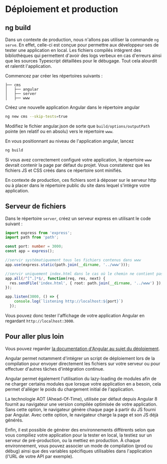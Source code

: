 # Déploiement et production
## ng build

Dans un contexte de production, nous n'allons pas utiliser la commande ``ng serve``. En effet, celle-ci est conçue pour permettre aux développeur·ses de tester une application en local. Les fichiers compilés intègrent des bibliothèques qui permettent d'avoir des logs verbeux en cas d'erreurs ainsi que les sources Typescript détaillées pour le débugage. Tout cela alourdit et ralentit l'application.

Commencez par créer les répertoires suivants :

```
├── cms
│   ├── angular
│   ├── server
│   ├── www
```

Créez une nouvelle application Angular dans le répertoire angular
```bash
ng new cms --skip-tests=true
```

Modifiez le fichier angular.json de sorte que ``build/options/outputPath`` pointe (en relatif ou en absolu) vers le répertoire `www`.

En vous positionnant au niveau de l'application angular, lancez
```bash
ng build
```

Si vous avez correctement configuré votre application, le répertoire `www` devrait contenir la page par défaut du projet.
Vous constaterez que les fichiers JS et CSS créés dans ce répertoire sont minifiés.

En contexte de production, ces fichiers sont à déposer sur le serveur http ou à placer dans le répertoire public du site dans lequel s'intègre votre application.

## Serveur de fichiers
Dans le répertoire `server`, créez un serveur express en utilisant le code suivant :
```typescript
import express from 'express';
import path from 'path';

const port: number = 3000;
const app = express();

//servir systématiquement tous les fichiers contenus dans www
app.use(express.static(path.join(__dirname, '../www')));

//servir uniquement index.html dans le cas où le chemin ne contient pas de "."
app.all(/^[^.]*$/, function(req, res, next) {
  res.sendFile('index.html', { root: path.join(__dirname, '../www') });
});

app.listen(3000, () => {
    console.log(`listening http://localhost:${port}`)
  });
```

Vous pouvez donc tester l'affichage de votre application Angular en regardant `http://localhost:3000`.

## Pour aller plus loin
Vous pouvez regarder [la documentation d'Angular au sujet du déploiement](https://angular.io/guide/deployment).

Angular permet notamment d'intégrer un script de déploiement lors de la compilation pour envoyer directement les fichiers sur votre serveur ou pour effectuer d'autres tâches d'intégration continue.

Angular permet également l'utilisation du lazy-loading de modules afin de ne charger certains modules que lorsque votre application en a besoin, cela permet d'alléger le poids du chargement initial de l'application.

La technologie AOT (Ahead-Of-Time), utilisée par défaut depuis Angular 8 fournit au navigateur une version compilée optimisée de votre application. Sans cette option, le navigateur génère chaque page à partir du JS fourni par Angular. Avec cette option, le navigateur charge la page et son JS déjà générés.

Enfin, il est possible de générer des environnements différents selon que vous compiliez votre application pour la tester en local, la testiez sur un serveur de pré-production, ou la mettiez en production. À chaque environnement, vous pouvez associer un mode de compilation (prod ou débug) ainsi que des variables spécifiques utilisables dans l'application (l'URL de votre API par exemple).